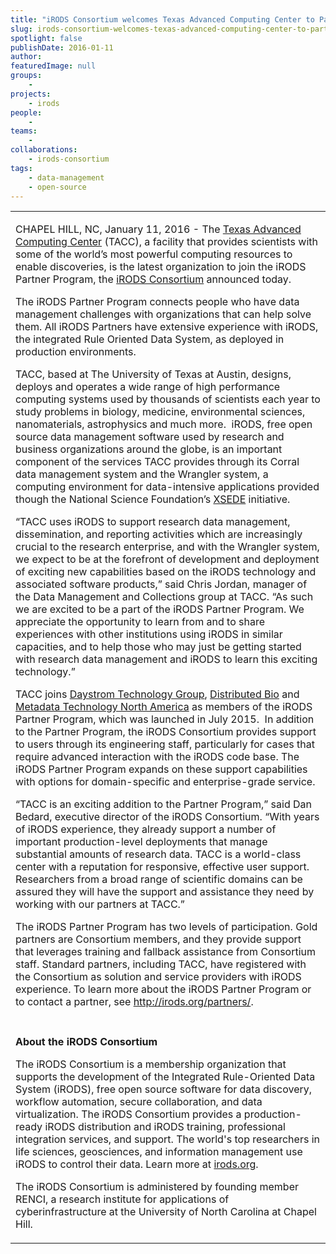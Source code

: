 ```yaml
---
title: "iRODS Consortium welcomes Texas Advanced Computing Center to Partner Program"
slug: irods-consortium-welcomes-texas-advanced-computing-center-to-partner-program
spotlight: false
publishDate: 2016-01-11
author: 
featuredImage: null
groups:
    - 
projects:
    - irods
people:
    - 
teams: 
    - 
collaborations:
    - irods-consortium
tags:
    - data-management
    - open-source
---
```

<table cellspacing="0" cellpadding="0">
<tbody>
<tr>
<td class="td1" valign="middle">
<p class="p1"><span class="s1">CHAPEL HILL, NC, January 11, 2016 - The <a href="https://www.tacc.utexas.edu/" target="_blank"><span class="s2">Texas Advanced Computing Center</span></a> (TACC), a facility that provides scientists with some of the world’s most powerful computing resources to enable discoveries, is the latest organization to join the iRODS Partner Program, the <a href="http://irods.org/consortium/" target="_blank"><span class="s2">iRODS Consortium</span></a> announced today. <!--more--> </span></p>
<p class="p1"><span class="s1">The iRODS Partner Program connects people who have data management challenges with organizations that can help solve them. All iRODS Partners have extensive experience with iRODS, the integrated Rule Oriented Data System, as deployed in production environments.</span></p>
<p class="p1"><span class="s1">TACC, based at The University of Texas at Austin, designs, deploys and operates a wide range of high performance computing systems used by thousands of scientists each year to study problems in biology, medicine, environmental sciences, nanomaterials, astrophysics and much more.  iRODS, free open source data management software used by research and business organizations around the globe, is an important component of the services TACC provides through its Corral data management system and the Wrangler system, a computing environment for data-intensive applications provided though the National Science Foundation’s <a href="https://www.xsede.org/" target="_blank"><span class="s2">XSEDE</span></a> initiative.</span></p>
<p class="p1"><span class="s1">“TACC uses iRODS to support research data management, dissemination, and reporting activities which are increasingly crucial to the research enterprise, and with the Wrangler system, we expect to be at the forefront of development and deployment of exciting new capabilities based on the iRODS technology and associated software products,” said Chris Jordan, manager of the Data Management and Collections group at TACC. “As such we are excited to be a part of the iRODS Partner Program. We appreciate the opportunity to learn from and to share experiences with other institutions using iRODS in similar capacities, and to help those who may just be getting started with research data management and iRODS to learn this exciting technology.”</span></p>
<p class="p1"><span class="s1">TACC joins <a href="http://www.daystrom.com/" target="_blank"><span class="s2">Daystrom Technology Group</span></a>, <a href="http://www.distributedbio.com/" target="_blank"><span class="s2">Distributed Bio</span></a> and <a href="http://www.mtna.us/?page_id=2668" target="_blank"><span class="s2">Metadata Technology North America</span></a> as members of the iRODS Partner Program, which was launched in July 2015.  In addition to the Partner Program, the iRODS Consortium provides support to users through its engineering staff, particularly for cases that require advanced interaction with the iRODS code base. The iRODS Partner Program expands on these support capabilities with options for domain-specific and enterprise-grade service.</span></p>
<p class="p1"><span class="s1">“TACC is an exciting addition to the Partner Program,” said Dan Bedard, executive director of the iRODS Consortium. “With years of iRODS experience, they already support a number of important production-level deployments that manage substantial amounts of research data. TACC is a world-class center with a reputation for responsive, effective user support.  Researchers from a broad range of scientific domains can be assured they will have the support and assistance they need by working with our partners at TACC.”</span></p>
<p class="p1"><span class="s1">The iRODS Partner Program has two levels of participation. Gold partners are Consortium members, and they provide support that leverages training and fallback assistance from Consortium staff. Standard partners, including TACC, have registered with the Consortium as solution and service providers with iRODS experience. To learn more about the iRODS Partner Program or to contact a partner, see <a href="http://irods.org/partners/" target="_blank"><span class="s2">http://irods.org/partners/</span></a>.</span></p>
</td>
</tr>
<tr>
<td class="td1" valign="middle"></td>
</tr>
<tr>
<td class="td1" valign="middle">
<p class="p1"><span class="s1"><b>About the iRODS Consortium</b></span></p>
<p class="p1"><span class="s1">The iRODS Consortium is a membership organization that supports the development of the Integrated Rule-Oriented Data System (iRODS), free open source software for data discovery, workflow automation, secure collaboration, and data virtualization. The iRODS Consortium provides a production-ready iRODS distribution and iRODS training, professional integration services, and support. The world's top researchers in life sciences, geosciences, and information management use iRODS to control their data. Learn more at <a href="http://irods.org/" target="_blank"><span class="s2">irods.org</span></a>.</span></p>
<p class="p1"><span class="s1">The iRODS Consortium is administered by founding member RENCI, a research institute for applications of cyberinfrastructure at the University of North Carolina at Chapel Hill.</span></p>
</td>
</tr>
</tbody>
</table>

